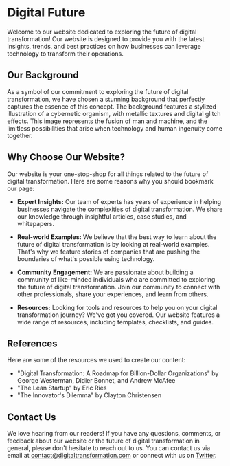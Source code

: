 <!--font:Poppins-->

# Digital Future

Welcome to our website dedicated to exploring the future of digital transformation! Our website is designed to provide you with the latest insights, trends, and best practices on how businesses can leverage technology to transform their operations.

## Our Background

As a symbol of our commitment to exploring the future of digital transformation, we have chosen a stunning background that perfectly captures the essence of this concept. The background features a stylized illustration of a cybernetic organism, with metallic textures and digital glitch effects. This image represents the fusion of man and machine, and the limitless possibilities that arise when technology and human ingenuity come together.

## Why Choose Our Website?

Our website is your one-stop-shop for all things related to the future of digital transformation. Here are some reasons why you should bookmark our page:

- **Expert Insights:** Our team of experts has years of experience in helping businesses navigate the complexities of digital transformation. We share our knowledge through insightful articles, case studies, and whitepapers.

- **Real-world Examples:** We believe that the best way to learn about the future of digital transformation is by looking at real-world examples. That's why we feature stories of companies that are pushing the boundaries of what's possible using technology.

- **Community Engagement:** We are passionate about building a community of like-minded individuals who are committed to exploring the future of digital transformation. Join our community to connect with other professionals, share your experiences, and learn from others.

- **Resources:** Looking for tools and resources to help you on your digital transformation journey? We've got you covered. Our website features a wide range of resources, including templates, checklists, and guides.

## References

Here are some of the resources we used to create our content:

- "Digital Transformation: A Roadmap for Billion-Dollar Organizations" by George Westerman, Didier Bonnet, and Andrew McAfee
- "The Lean Startup" by Eric Ries
- "The Innovator's Dilemma" by Clayton Christensen

## Contact Us

We love hearing from our readers! If you have any questions, comments, or feedback about our website or the future of digital transformation in general, please don't hesitate to reach out to us. You can contact us via email at [contact@digitaltransformation.com](mailto:contact@digitaltransformation.com) or connect with us on [Twitter](#).

<!--

Write me content for website with wallpaper which alt text is:

"A stylized illustration of a cybernetic organism, with metallic textures and digital glitch effects."

The name/title of the page should not be 1:1 copy of the alt text but rather a real content of the website which is using this wallpaper.

- Use markdown format 
- Start with heading
- Heading should be short and concise
- The content should look like a real website 
- The website should not be about the wallpaper, wallpaper is just a related background
- Heading should be contain work "wallpaper" or "background"
- Include real sections like references, contact, user stories, etc. use things relevant to the page purpose.
- Feel free to use structure like headings, bullets, numbering, blockquotes, paragraphs, horizontal lines, etc.
- You can use formatting like bold or _italic_
- You can include UTF-8 emojis
- Links should be only #hash anchors (and you can refer to the document itself)
- Do not include images


---


# Digital Transformation Wallpaper

Welcome to our website dedicated to digital transformation! Our website is designed to provide you with the latest insights, trends, and best practices on how businesses can leverage technology to transform their operations.

## Our Wallpaper

As a symbol of our commitment to digital transformation, we have chosen a stunning wallpaper that perfectly captures the essence of this concept. The wallpaper features a stylized illustration of a cybernetic organism, with metallic textures and digital glitch effects. This image represents the fusion of man and machine, and the limitless possibilities that arise when technology and human ingenuity come together.

## Why Choose Our Website?

Our website is your one-stop-shop for all things related to digital transformation. Here are some reasons why you should bookmark our page:

- **Expert Insights:** Our team of experts has years of experience in helping businesses navigate the complexities of digital transformation. We share our knowledge through insightful articles, case studies, and whitepapers.

- **Real-world Examples:** We believe that the best way to learn about digital transformation is by looking at real-world examples. That's why we feature stories of companies that have successfully transformed their operations using technology.

- **Community Engagement:** We are passionate about building a community of like-minded individuals who are committed to digital transformation. Join our community to connect with other professionals, share your experiences, and learn from others.

- **Resources:** Looking for tools and resources to help you on your digital transformation journey? We've got you covered. Our website features a wide range of resources, including templates, checklists, and guides.

## References

Here are some of the resources we used to create our content:

- "Digital Transformation: A Roadmap for Billion-Dollar Organizations" by George Westerman, Didier Bonnet, and Andrew McAfee
- "The Lean Startup" by Eric Ries
- "The Innovator's Dilemma" by Clayton Christensen

## Contact Us

We love hearing from our readers! If you have any questions, comments, or feedback about our website or digital transformation in general, please don't hesitate to reach out to us. You can contact us via email at [contact@digitaltransformation.com](mailto:contact@digitaltransformation.com) or connect with us on [Twitter](#).


---


Heading should not include word "wallpaper". The website should not be about the wallpaper itself, wallpaper is just a related background, rewrite whole content.


---


# The Future of Digital Transformation

Welcome to our website dedicated to exploring the future of digital transformation! Our website is designed to provide you with the latest insights, trends, and best practices on how businesses can leverage technology to transform their operations.

## Our Background

As a symbol of our commitment to exploring the future of digital transformation, we have chosen a stunning background that perfectly captures the essence of this concept. The background features a stylized illustration of a cybernetic organism, with metallic textures and digital glitch effects. This image represents the fusion of man and machine, and the limitless possibilities that arise when technology and human ingenuity come together.

## Why Choose Our Website?

Our website is your one-stop-shop for all things related to the future of digital transformation. Here are some reasons why you should bookmark our page:

- **Expert Insights:** Our team of experts has years of experience in helping businesses navigate the complexities of digital transformation. We share our knowledge through insightful articles, case studies, and whitepapers.

- **Real-world Examples:** We believe that the best way to learn about the future of digital transformation is by looking at real-world examples. That's why we feature stories of companies that are pushing the boundaries of what's possible using technology.

- **Community Engagement:** We are passionate about building a community of like-minded individuals who are committed to exploring the future of digital transformation. Join our community to connect with other professionals, share your experiences, and learn from others.

- **Resources:** Looking for tools and resources to help you on your digital transformation journey? We've got you covered. Our website features a wide range of resources, including templates, checklists, and guides.

## References

Here are some of the resources we used to create our content:

- "Digital Transformation: A Roadmap for Billion-Dollar Organizations" by George Westerman, Didier Bonnet, and Andrew McAfee
- "The Lean Startup" by Eric Ries
- "The Innovator's Dilemma" by Clayton Christensen

## Contact Us

We love hearing from our readers! If you have any questions, comments, or feedback about our website or the future of digital transformation in general, please don't hesitate to reach out to us. You can contact us via email at [contact@digitaltransformation.com](mailto:contact@digitaltransformation.com) or connect with us on [Twitter](#).

-->
